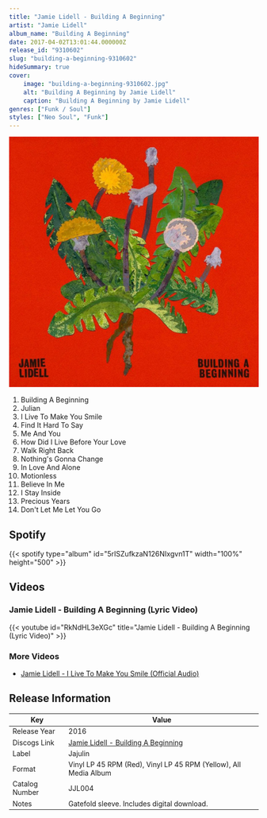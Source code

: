 ```yaml
---
title: "Jamie Lidell - Building A Beginning"
artist: "Jamie Lidell"
album_name: "Building A Beginning"
date: 2017-04-02T13:01:44.000000Z
release_id: "9310602"
slug: "building-a-beginning-9310602"
hideSummary: true
cover:
    image: "building-a-beginning-9310602.jpg"
    alt: "Building A Beginning by Jamie Lidell"
    caption: "Building A Beginning by Jamie Lidell"
genres: ["Funk / Soul"]
styles: ["Neo Soul", "Funk"]
---
```


![Building A Beginning by Jamie Lidell](building-a-beginning-9310602.jpg)

<!-- section break -->

1. Building A Beginning
2. Julian
3. I Live To Make You Smile
4. Find It Hard To Say
5. Me And You
6. How Did I Live Before Your Love
7. Walk Right Back
8. Nothing's Gonna Change
9. In Love And Alone
10. Motionless
11. Believe In Me
12. I Stay Inside
13. Precious Years
14. Don't Let Me Let You Go

<!-- section break -->


## Spotify
{{< spotify type="album" id="5rISZufkzaN126NIxgvn1T" width="100%" height="500" >}}



## Videos
### Jamie Lidell - Building A Beginning (Lyric Video)
{{< youtube id="RkNdHL3eXGc" title="Jamie Lidell - Building A Beginning (Lyric Video)" >}}<br>

### More Videos

- [Jamie Lidell - I Live To Make You Smile (Official Audio)](https://www.youtube.com/watch?v=SpXk3GslsgU)


## Release Information
|  Key           | Value                                                |
| ---------------| ---------------------------------------------------- |
| Release Year   | 2016                                   |
| Discogs Link   | [Jamie Lidell - Building A Beginning](https://www.discogs.com/release/9310602-Jamie-Lidell-Building-A-Beginning) |
| Label          | Jajulin |
| Format         | Vinyl LP 45 RPM (Red), Vinyl LP 45 RPM (Yellow), All Media Album |
| Catalog Number | JJL004 |
| Notes | Gatefold sleeve. Includes digital download.  |